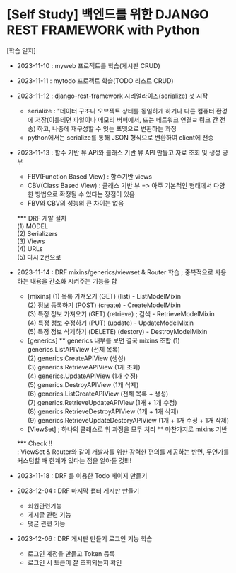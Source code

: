 
# [Self Study] 백엔드를 위한 DJANGO REST FRAMEWORK with Python

[학습 일지]
  * 2023-11-10 : myweb 프로젝트를 학습(게시판 CRUD)
  * 2023-11-11 : mytodo 프로젝트 학습(TODO 리스트 CRUD)
  * 2023-11-12 : django-rest-framework 시리얼라이즈(serialize) 첫 시작
    - serialize : "데이터 구조나 오브젝트 상태를 동일하게 하거나 다른 컴퓨터 환경에 저장(이를테면 파일이나 메모리 버퍼에서, 또는 네트워크 연결ㄹ 링크 간 전송) 하고, 나중에 재구성할 수 잇는 포맷으로 변환하는 과정
    - python에서는 serialize를 통해 JSON 형식으로 변환하여 client에 전송
  * 2023-11-13 : 함수 기반 뷰 API와 클래스 기반 뷰 API 만들고 자료 조회 및 생성 공부
    - FBV(Function Based View) : 함수기반 views
    - CBV(Class Based View) : 클래스 기반 뷰
      => 아주 기본척인 형태에서 다양한 방법으로 확정될 수 있다는 장점이 있음
    - FBV와 CBV의 성능의 큰 차이는 없음

    *** DRF 개발 절차 <br/>
    (1) MODEL <br/>
    (2) Serializers <br/>
    (3) Views <br/>
    (4) URLs <br/>
    (5) 다시 2번으로 <br/>

  * 2023-11-14 : DRF mixins/generics/viewset & Router  학습 ; 중복적으로 사용하는 내용을 간소화 시켜주는 기능을 함
    - [mixins]
      (1) 목록 가져오기 (GET) (list)                  - ListModelMixin     <br/>
      (2) 정보 등록하기 (POST) (create)               - CreateModelMixin <br/>
      (3) 특정 정보 가져오기 (GET) (retrieve) ; 검색    - RetrieveModelMixin<br/>
      (4) 특정 정보 수정하기 (PUT) (update)            - UpdateModelMixin<br/>
      (5) 특정 정보 삭제하기 (DELETE) (destory)        - DestroyModelMixin<br/>
    - [generics]  ** generics 내부를 보면 결국 mixins 조합
      (1) generics.ListAPIView (전체 목록)<br/>
      (2) generics.CreateAPIView (생성)<br/>
      (3) generics.RetrieveAPIView (1개 조회)<br/>
      (4) generics.UpdateAPIView (1개 수정)<br/>
      (5) generics.DestroyAPIView (1개 삭제)<br/>
      (6) generics.ListCreateAPIView (전체 목록 + 생성)<br/>
      (7) generics.RetrieveUpdateAPIView (1개 + 1개 수정)<br/>
      (8) generics.RetrieveDestroyAPIView (1개 + 1개 삭제)<br/>
      (9) generics.RetrieveUpdateDestoryAPIView (1개 + 1개 수정 + 1개 삭제)<br/>
    - [ViewSet] ; 하나의 클래스로 위 과정을 모두 처리 ** 마찬가지로 mixins 기반

      
    *** Check !!<br/>
      : ViewSet & Router와 같이 개발자를 위한 강력한 편의를 제공하는 반면, 무언가를 커스텀할 때 한계가 있다는 점을 알아둘 것!!!!<br/>
  
  * 2023-11-18 : DRF 를 이용한 Todo 페이지 만들기
  
  * 2023-12-04 : DRF 마지막 챕터 게시판 만들기
    - 회원관련기능
    - 게시글 관련 기능
    - 댓글 관련 기능

  * 2023-12-06 : DRF 게시판 만들기 로그인 기능 학습
    - 로그인 계정을 만들고 Token 등록
    - 로그인 시 토큰이 잘 조회되는지 확인